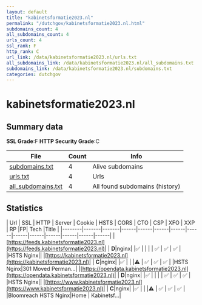 ```yaml
---
layout: default
title: "kabinetsformatie2023.nl"
permalink: "/dutchgov/kabinetsformatie2023.nl.html"
subdomains_count: 4
all_subdomains_count: 4
urls_count: 4
ssl_rank: F
http_rank: C
url_link: /data/kabinetsformatie2023.nl/urls.txt
all_subdomains_link: /data/kabinetsformatie2023.nl/all_subdomains.txt
subdomains_link: /data/kabinetsformatie2023.nl/subdomains.txt
categories: dutchgov
---
```



# kabinetsformatie2023.nl
## Summary data


**SSL Grade**:F
**HTTP Security Grade**:C


| File       | Count | Info |
|------------|-------|------|
|[subdomains.txt](/data/kabinetsformatie2023.nl/subdomains.txt)|4|Alive subdomains|
|[urls.txt](/data/kabinetsformatie2023.nl/urls.txt)|4|Urls|
|[all_subdomains.txt](/data/kabinetsformatie2023.nl/all_subdomains.txt)|4|All found subdomains (history)|


## Statistics


| Url | SSL | HTTP | Server | Cookie | HSTS | CORS | CTO | CSP | XFO | XXP | RP |FP| Tech |Title |
|--------|-------|-------|------|------|------|------|------|------|------|------|------|------|------|
|[https://feeds.kabinetsformatie2023.nl](https://feeds.kabinetsformatie2023.nl)| | **D**|nginx| |:white_check_mark: | | | | :white_check_mark: | :white_check_mark: | :white_check_mark: | |HSTS Nginx||
|[https://kabinetsformatie2023.nl](https://kabinetsformatie2023.nl)| | **C**|nginx| |:white_check_mark: | | |:warning: | :white_check_mark: | :white_check_mark: | :white_check_mark: | |HSTS Nginx|301 Moved Perman...|
|[https://opendata.kabinetsformatie2023.nl](https://opendata.kabinetsformatie2023.nl)| | **D**|nginx| |:white_check_mark: | | | | :white_check_mark: | :white_check_mark: | :white_check_mark: | |HSTS Nginx||
|[https://www.kabinetsformatie2023.nl](https://www.kabinetsformatie2023.nl)| | **C**|nginx| |:white_check_mark: | | |:warning: | :white_check_mark: | :white_check_mark: | :white_check_mark: | |Bloomreach HSTS Nginx|Home | Kabinetsf...|